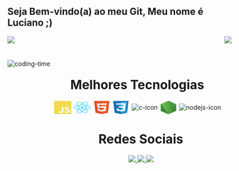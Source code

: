 ## Seja Bem-vindo(a) ao meu Git, Meu nome é Luciano ;)

<div>
  <img  height="180em" src="https://github-readme-stats.vercel.app/api?username=LucianoAlmeidaAnjos&show_icons=true&theme=great-gatsby&include_all_commits=true&count_private=true"/>
  <img align="right" height="180em" src="https://github-readme-stats.vercel.app/api/top-langs/?username=LucianoAlmeidaAnjos&layout=compact&langs_count=16&theme=great-gatsby"/>
</div>
<br>

<div  align="center"> 
  <div style="display: inline_block"><br>
    <img align="left" height="250" alt="coding-time" src="https://i.redd.it/n8agw6z2smyb1.gif">
    <h1 align="center">Melhores Tecnologias</h1>
    <img align="center" height="30" width="40" alt="js-icon"  src="https://raw.githubusercontent.com/devicons/devicon/master/icons/javascript/javascript-plain.svg">
    <img align="center" height="30" width="40" alt="react-icon" src="https://raw.githubusercontent.com/devicons/devicon/master/icons/react/react-original.svg">
    <img align="center" height="30" width="40" alt="html-icon" src="https://raw.githubusercontent.com/devicons/devicon/master/icons/html5/html5-original.svg">
    <img align="center" height="30" width="40" alt="css-icon" src="https://raw.githubusercontent.com/devicons/devicon/master/icons/css3/css3-original.svg">
    <img align="center" height="30" width="40" alt="c-icon" src="https://encrypted-tbn0.gstatic.com/images?q=tbn:ANd9GcTXalRyF7J7QRLkJfMwCMqA47UUDCFdHJ-dFQ&s">
    <img align="center" height="30" width="40" alt="nodejs-icon" src="https://raw.githubusercontent.com/devicons/devicon/master/icons/nodejs/nodejs-original.svg">
    <img align="center" height="30" width="40" alt="nodejs-icon" src="https://upload.wikimedia.org/wikipedia/pt/3/30/Java_programming_language_logo.svg">
   </div>
    
  
  <h1 align="center">Redes Sociais</h1>
    <a href = "mailto: lucianoalmeidaanjos@gmail.com">
      <img width="30" src="https://encrypted-tbn0.gstatic.com/images?q=tbn:ANd9GcS4vtphMtxRWfK6nO2CIbGfSETyEs79Dr6oPw&s">
    </a>
    <a href = "https://www.linkedin.com/in/luciano-almeida-956712b1/">
      <img width="25" src="https://upload.wikimedia.org/wikipedia/commons/thumb/8/81/LinkedIn_icon.svg/1200px-LinkedIn_icon.svg.png">
    </a>
    <a href = https://www.instagram.com/luciano.lunfa/">
      <img width="25" src="https://upload.wikimedia.org/wikipedia/commons/thumb/e/e7/Instagram_logo_2016.svg/2048px-Instagram_logo_2016.svg.png">
    </a>
</div>
